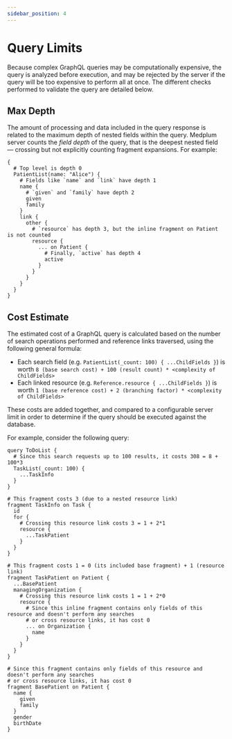 ```yaml
---
sidebar_position: 4
---
```


# Query Limits

Because complex GraphQL queries may be computationally expensive, the query is analyzed before execution,
and may be rejected by the server if the query will be too expensive to perform all at once. The different checks
performed to validate the query are detailed below.

## Max Depth

The amount of processing and data included in the query response is related to the maximum depth of nested fields
within the query. Medplum server counts the _field depth_ of the query, that is the deepest nested field — crossing but
not explicitly counting fragment expansions. For example:

```gql
{
  # Top level is depth 0
  PatientList(name: "Alice") {
    # Fields like `name` and `link` have depth 1
    name {
      # `given` and `family` have depth 2
      given
      family
    }
    link {
      other {
        # `resource` has depth 3, but the inline fragment on Patient is not counted
        resource {
          ... on Patient {
            # Finally, `active` has depth 4
            active
          }
        }
      }
    }
  }
}
```

## Cost Estimate

The estimated cost of a GraphQL query is calculated based on the number of search operations performed and reference
links traversed, using the following general formula:

- Each search field (e.g. `PatientList(_count: 100) { ...ChildFields }`) is worth
  `8 (base search cost) + 100 (result count) * <complexity of ChildFields>`
- Each linked resource (e.g. `Reference.resource { ...ChildFields }`) is worth
  `1 (base reference cost) + 2 (branching factor) * <complexity of ChildFields>`

These costs are added together, and compared to a configurable server limit in order to determine if the query should be
executed against the database.

For example, consider the following query:

```gql
query ToDoList {
  # Since this search requests up to 100 results, it costs 308 = 8 + 100*3
  TaskList(_count: 100) {
    ...TaskInfo
  }
}

# This fragment costs 3 (due to a nested resource link)
fragment TaskInfo on Task {
  id
  for {
    # Crossing this resource link costs 3 = 1 + 2*1
    resource {
      ...TaskPatient
    }
  }
}

# This fragment costs 1 = 0 (its included base fragment) + 1 (resource link)
fragment TaskPatient on Patient {
  ...BasePatient
  managingOrganization {
    # Crossing this resource link costs 1 = 1 + 2*0
    resource {
      # Since this inline fragment contains only fields of this resource and doesn't perform any searches
      # or cross resource links, it has cost 0
      ... on Organization {
        name
      }
    }
  }
}

# Since this fragment contains only fields of this resource and doesn't perform any searches
# or cross resource links, it has cost 0
fragment BasePatient on Patient {
  name {
    given
    family
  }
  gender
  birthDate
}
```
